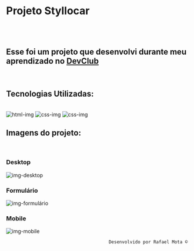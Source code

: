 <h1>Projeto Styllocar</h1>
<br>
<br>
<h2>Esse foi um projeto que desenvolvi durante meu aprendizado no <a href="https://lp.devclub.com.br/devclub-oficial/">DevClub</a></h2>
<br>
<h2>Tecnologias Utilizadas:</h2>
<br>
<img src="https://img.shields.io/badge/HTML-239120?style=for-the-badge&logo=html5&logoColor=white" alt="html-img"/>
<img src="https://img.shields.io/badge/CSS3-1572B6?style=for-the-badge&logo=css3&logoColor=white" alt="css-img"/>
<img src="https://img.shields.io/badge/JavaScript-323330?style=for-the-badge&logo=javascript&logoColor=F7DF1E" alt="css-img"/>
<br>
<h2>Imagens do projeto:</h2>
<br>
<h3>Desktop</h3>
<img src="C:\Users\rafae\OneDrive\Área de Trabalho\screenshot-1746729716009.png" alt="img-desktop" />
<h3>Formulário</h3>
<img src="" alt="img-formulário" />
<h3>Mobile</h3>
<img src="" alt="img-mobile" />

                                           Desenvolvido por Rafael Mota ©
